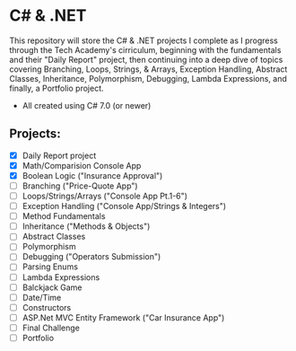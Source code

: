 # C# & .NET
This repository will store the C# & .NET projects I complete as I progress through the Tech Academy's cirriculum, beginning with the fundamentals and their "Daily Report" project, then continuing into a deep dive of topics covering Branching, Loops, Strings, & Arrays, Exception Handling, Abstract Classes, Inheritance, Polymorphism, Debugging, Lambda Expressions, and finally, a Portfolio project.
  - All created using C# 7.0 (or newer)

## Projects:
 - [x] Daily Report project
 - [x] Math/Comparision Console App
 - [x] Boolean Logic ("Insurance Approval")
 - [ ] Branching ("Price-Quote App")
 - [ ] Loops/Strings/Arrays ("Console App Pt.1-6")
 - [ ] Exception Handling ("Console App/Strings & Integers")
 - [ ] Method Fundamentals
 - [ ] Inheritance ("Methods & Objects")
 - [ ] Abstract Classes
 - [ ] Polymorphism
 - [ ] Debugging ("Operators Submission")
 - [ ] Parsing Enums
 - [ ] Lambda Expressions
 - [ ] Balckjack Game
 - [ ] Date/Time
 - [ ] Constructors
 - [ ] ASP.Net MVC Entity Framework ("Car Insurance App")
 - [ ] Final Challenge
 - [ ] Portfolio
